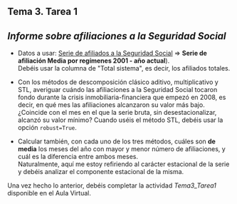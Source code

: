 ## Tema 3. Tarea 1
## *Informe sobre afiliaciones a la Seguridad Social*

* Datos a usar: [Serie de afiliados a la Seguridad Social](https://www.seg-social.es/wps/portal/wss/internet/EstadisticasPresupuestosEstudios/Estadisticas/EST8/EST10/EST290/EST291) => **Serie de afiliación Media por regímenes 2001 - año actual**).   
Debéis usar la columna de "Total sistema", es decir, los afiliados totales.  

* Con los métodos de descomposición clásico aditivo, multiplicativo y STL, averiguar cuándo las afiliaciones a la Seguridad Social tocaron fondo durante la crisis inmobiliaria-financiera que empezó en 2008, es decir, en qué mes las afiliaciones alcanzaron su valor más bajo. ¿Coincide con el mes en el que la serie bruta, sin desestacionalizar, alcanzó su valor mínimo? Cuando uséis el método STL, debéis usar la opción ```robust=True```.

* Calcular también, con cada uno de los tres métodos, cuáles son **de media** los meses del año con mayor y menor número de afiliaciones, y cuál es la diferencia entre ambos meses.  
Naturalmente, aquí me estoy refiriendo al carácter estacional de la serie y debéis analizar el componente estacional de la misma.

Una vez hecho lo anterior, debéis completar la actividad *Tema3_Tarea1* disponible en el Aula Virtual.


